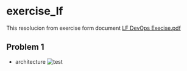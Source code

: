 # exercise_lf

This resolucion from exercise form document [LF DevOps Execise.pdf](https://github.com/cragiraldo/exercise_lf/blob/56e224f83c577797a9c4af1c93db2f5737a51399/LF%20DevOps%20Exercise%20%20%20.pdf)

## Problem 1
- architecture
![test](https://viewer.diagrams.net/?tags=%7B%7D&highlight=0000ff&edit=_blank&layers=1&nav=1&title=exercise_lf_arq#Uhttps%3A%2F%2Fdrive.google.com%2Fuc%3Fid%3D10-Pxp5Qn0v61B6tM1QDl0toI014nQ3SO%26export%3Ddownload)
